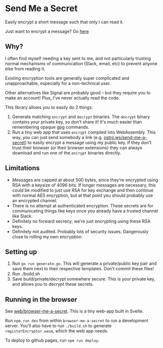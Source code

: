 # Send Me a Secret

Easily encrypt a short message such that only I can read it.

Just want to encrypt a message? Go [here](https://ostro.ws/send-me-a-secret)

## Why?

I often find myself needing a key sent to me, and not particularly trusting normal mechanisms of communication (Slack, email, etc) to prevent anyone else from reading it.

Existing encryption tools are generally super complicated and unapproachable, especially for a non-technical user.

Other alternatives like Signal are probably good – but they require you to make an account! Plus, I've never actually read the code.

This library allows you to easily do 2 things:

1. Generate matching `encrypt` and `decrypt` binaries. The `decrypt` binary contains your private key, so don't share it! It's much easier than remembering opaque gpg commands.
2. Run a tiny web app that uses `encrypt` compiled into WebAssembly. This way, you can just send somebody a link (e.g. [ostro.ws/send-me-a-secret](https://ostro.ws/send-me-a-secret)) to easily encrypt a message using my public key. If they don't trust their browser (or their browser extensions) they can always download and run one of the `encrypt` binaries directly.

## Limitations

- Messages are capped at about 500 bytes, since they're encrypted using RSA with a keysize of 4096 bits. If longer messages are necessary, this could be modified to just use RSA for key exchange and then continue with normal AES encryption, but at that point you should probably use an encrypted channel.
- There is no attempt at authenticated encryption. These secrets are for communicating things like keys once you already have a trusted channel like Slack.
- Definitely no forward secrecy; we're just encrypting using these RSA keys.
- Definitely not audited. Probably lots of security issues. Dangerously close to rolling my own encryption.

## Setting up

1. Run `go run generate.go`. This will generate a private/public key pair and save them next to their respective templates. Don't commit these files!
2. Run ./build.sh
3. Save build/private/decrypt somewhere secure. This is your private key, and allows you to decrypt these secrets.

## Running in the browser

See [web/browser-me-a-secret](./web/browser-me-a-secret). This is a tiny web-app built in Svelte.

Run `npm run dev` from within `browser-me-a-secret` to run a development server. You'll also have to run `./build.sh` to generate `registerEncryptor.wasm`, which the web app needs.

To deploy to github pages, run `npm run deploy`.
